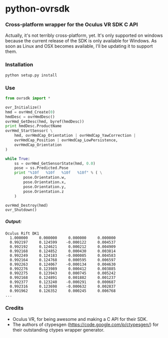 python-ovrsdk
=============

### Cross-platform wrapper for the Oculus VR SDK C API

Actually, it's not terribly cross-platform, yet. It's only supported 
on windows because the current release of the SDK is only available
for Windows. As soon as Linux and OSX becomes available, I'll be updating
it to support them.

### Installation
```
python setup.py install
```

### Use

```python
from ovrsdk import *

ovr_Initialize()
hmd = ovrHmd_Create(0)
hmdDesc = ovrHmdDesc()
ovrHmd_GetDesc(hmd, byref(hmdDesc))
print hmdDesc.ProductName
ovrHmd_StartSensor( \
	hmd, ovrHmdCap_Orientation | ovrHmdCap_YawCorrection |
	ovrHmdCap_Position | ovrHmdCap_LowPersistence,
	ovrHmdCap_Orientation
)

while True:
	ss = ovrHmd_GetSensorState(hmd, 0.0)
	pose = ss.Predicted.Pose
	print "%10f   %10f   %10f   %10f" % ( \
		pose.Orientation.w, 
		pose.Orientation.x, 
		pose.Orientation.y, 
		pose.Orientation.z
	)

ovrHmd_Destroy(hmd)
ovr_Shutdown()
```

##### Output:

```
Oculus Rift DK1
  1.000000     0.000000     0.000000     0.000000
  0.992197     0.124599    -0.000122     0.004537
  0.992192     0.124621     0.000212     0.004909
  0.992168     0.124852     0.000430     0.003814
  0.992249     0.124183    -0.000085     0.004583
  0.992164     0.124768     0.000595     0.006597
  0.992263     0.124067    -0.000134     0.004630
  0.992276     0.123989     0.000412     0.003885
  0.992275     0.123943     0.000745     0.005242
  0.992168     0.124891     0.001882     0.001237
  0.992377     0.123240    -0.000291     0.000687
  0.992316     0.123698    -0.000632     0.002837
  0.991962     0.126352     0.000245     0.006768
...
```

### Credits

* Oculus VR, for being awesome and making a C API for their SDK.
* The authors of ctypesgen (https://code.google.com/p/ctypesgen/) for their outstanding ctypes wrapper generator.

